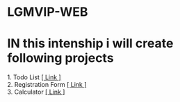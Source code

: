 # LGMVIP-WEB

<h1>
  IN this intenship i will create following projects
</h1>

<p>
  1. Todo List <a href="https://github.com/Miraj1727/LGMVIP-WEB/tree/main/Task%20Number%201/Todo-List">[ Link ]</a> <br>  
  2. Registration Form <a href="https://github.com/Miraj1727/LGMVIP-WEB/tree/main/Task%20Number%203/Registration%20Form">[ Link ]</a> <br>
  3. Calculator <a href="https://github.com/Miraj1727/LGMVIP-WEB/tree/main/Task%20Number%204/Calculator">[ Link ]</a><br> 
</p>
